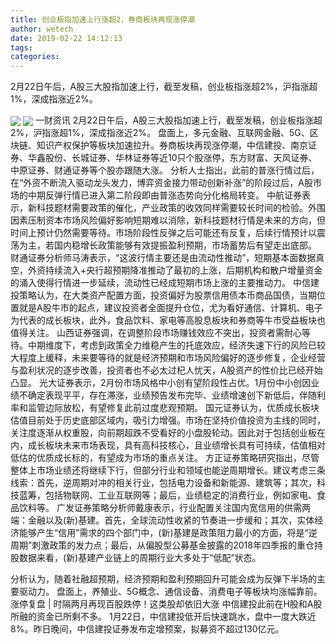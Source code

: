 ```yaml
---
title: 创业板指加速上行涨超2，券商板块再现涨停潮
author: wetech
date: 2019-02-22 14:12:13
tags: 
categories: 
---
```

2月22日午后，A股三大股指加速上行，截至发稿，创业板指涨超2%，沪指涨超1%，深成指涨近2%。
<!-- more -->
<img align="center" border="0" src="https://imgcdn.yicai.com/uppics/images/2019/02/ad70157e89101cf9a8ea52ee84637f88.jpg" />
<img align="center" border="0" src="https://imgcdn.yicai.com/uppics/images/2019/02/48ec375629e46aeba5bebd71b2af4950.jpg" />
一财资讯
2月22日午后，A股三大股指加速上行，截至发稿，创业板指涨超2%，沪指涨超1%，深成指涨近2%。
盘面上，多元金融、互联网金融、5G、区块链、知识产权保护等板块加速拉升。券商板块再现涨停潮，中信建投、南京证券、华鑫股份、长城证券、华林证券等近10只个股涨停，东方财富、天风证券、中原证券、财通证券等个股亦跟随大涨。
分析人士指出，此前的普涨行情过后，在“外资不断流入驱动龙头发力，博弈资金接力带动创新补涨”的阶段过后，A股市场的中期反弹行情已进入第二阶段即由普涨态势向分化格局转变。
中航证券表示，新科技题材需要政策的催化，产业政策的收效同样需要较长时间的检验。外围因素压制资本市场风险偏好影响短期难以消除，新科技题材行情是未来的方向，但时间上预计仍然需要等待。市场阶段性反弹之后可能还有反复，后续行情预计以震荡为主，若国内稳增长政策能够有效提振盈利预期，市场蓄势后有望走出底部。
财通证券分析师马涛表示，“这波行情主要还是由流动性推动”，短期基本面数据真空，外资持续流入+央行超预期降准推动了最初的上涨，后期机构和散户增量资金的涌入使得行情进一步延续，流动性已经成短期市场上涨的主要推动力。
中信建投策略认为，在大类资产配置方面，投资偏好为股票信用债本币商品国债，当期位置就是A股牛市的起点，建议投资者全面提升仓位，尤为看好通信、计算机、电子为代表的成长板块，此外，食品饮料、家电等高股息板块和券商等牛市受益板块也值得关注。
山西证券强调，在调整阶段市场赚钱效应不突出，投资者需耐心等待。中期维度下，考虑到政策全力维稳产生的托底效应，经济失速下行的风险已较大程度上缓释，未来要等待的就是经济预期和市场风险偏好的逐步修复，企业经营与盈利状况的逐步改善，投资者也不必太过杞人忧天，A股资产的性价比已经开始凸显。
光大证券表示，2月份市场风格中小创有望阶段性占优。1月份中小创因业绩不确定表现平平，存在滞涨，业绩预告发布完毕、业绩增速创下新低后，伴随利率和监管边际放松，有望修复此前过度悲观预期。
国元证券认为，优质成长板块估值目前处于历史底部区域内，吸引力增强。市场在坚持价值投资为主线的同时，关注度逐渐从权重股，向前期超跌不受看好的小盘股轮动。因此对于包括创业板在内，成长板块未来市场表现，具有高科技核心，且业绩增长具有可持续，估值相对低估的优质成长标的，有望成为市场的重点关注。
方正证券策略研究指出，尽管整体上市场业绩还将继续下行，但部分行业和领域也能逆周期增长。建议考虑三条线索：首先，逆周期对冲的相关行业，包括电力设备和新能源、建筑等；其次，科技蓝筹，包括物联网、工业互联网等；最后，业绩稳定的消费行业，例如家电、食品饮料等。
广发证券策略分析师戴康表示，行业配置关注国内宽信用的供需两端：金融以及(新)基建。首先，全球流动性收紧的节奏进一步缓和；其次，实体经济能够产生“信用”需求的四个部门中，(新)基建是政策阻力最小的方面，将是“逆周期”刺激政策的发力点；最后，从偏股型公募基金披露的2018年四季报的重仓持股数据来看，(新)基建产业链上的周期行业大多处于“低配”状态。
 
 
分析认为，随着社融超预期，经济预期和盈利预期回升可能会成为反弹下半场的主要驱动力。
盘面上，养殖业、5G概念、通信设备、消费电子等板块均涨幅靠前。
涨停复盘 | 时隔两月再现百股跌停！这类股却依旧大涨
中信建投此前在H股和A股所融的资金已所剩不多。
1月22日，中信建投低开后快速跳水，盘中一度大跌近8%。昨日晚间，中信建投证券发布定增预案，拟募资不超过130亿元。
